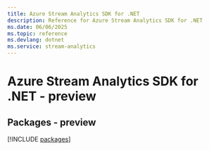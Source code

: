 ```yaml
---
title: Azure Stream Analytics SDK for .NET
description: Reference for Azure Stream Analytics SDK for .NET
ms.date: 06/06/2025
ms.topic: reference
ms.devlang: dotnet
ms.service: stream-analytics
---
```

# Azure Stream Analytics SDK for .NET - preview
## Packages - preview
[!INCLUDE [packages](stream-analytics-index.md)]